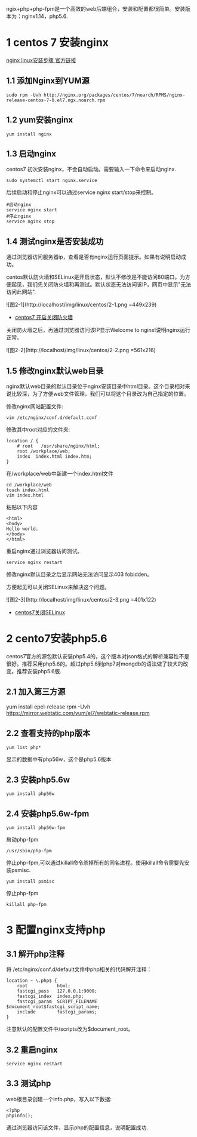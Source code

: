 <div class="jumbotron">
	<p>ngix+php+php-fpm是一个高效的web后端组合，安装和配置都很简单。安装版本为：nginx1.14，php5.6.</p>
</div>

1 centos 7 安装nginx
===

[nginx linux安装步骤 官方链接](http://nginx.org/en/linux_packages.html)

1.1 添加Nginx到YUM源
---

```
sudo rpm -Uvh http://nginx.org/packages/centos/7/noarch/RPMS/nginx-release-centos-7-0.el7.ngx.noarch.rpm
```

1.2 yum安装nginx
---

```
yum install nginx
```

1.3 启动nginx
---

centos7 初次安装nginx，不会自动启动。需要输入一下命令来启动nginx.

```
sudo systemctl start nginx.service
```

后续启动和停止nginx可以通过service nginx start/stop来控制。

```
#启动nginx
service nginx start
#停止nginx
service nginx stop
```

1.4 测试nginx是否安装成功
---

通过浏览器访问服务器ip，查看是否有nginx运行页面提示。如果有说明启动成功。

centos默认防火墙和SELinux是开启状态，默认不修改是不能访问80端口。为方便起见，我们先关闭防火墙和再测试。默认状态无法访问该IP，网页中显示"无法访问此网站".


![图2-1](http://localhost/img/linux/centos/2-1.png =449x239)

- [centos7 开启关闭防火墙](http://localhost/article/linux/centos/3.html)

关闭防火墙之后，再通过浏览器访问该IP显示Welcome to nginx!说明nginx运行正常。

![图2-2](http://localhost/img/linux/centos/2-2.png =561x216)

1.5 修改nginx默认web目录
---

nginx默认web目录的默认目录位于nginx安装目录中html目录。这个目录相对来说比较深，为了方便web文件管理，我们可以将这个目录改为自己指定的位置。

修改nginx网站配置文件:
```
vim /etc/nginx/conf.d/default.conf 
```

修改其中root对应的文件夹:

```
location / {
	# root   /usr/share/nginx/html;
	root /workplace/web;
	index  index.html index.htm;
}
```

在/workplace/web中新建一个index.html文件

```
cd /workplace/web
touch index.html
vim index.html
```

粘贴以下内容

```
<html>
<body>
Hello world.
</body>
</html>
```

重启nginx通过浏览器访问测试。

```
service nginx restart
```

修改nginx默认目录之后显示网站无法访问显示403 fobidden。


方便起见可以关闭SELinux来解决这个问题。

![图2-3](http://localhost/img/linux/centos/2-3.png =401x122)


- [centos7关闭SELinux](http://localhost/article/linux/centos/4.html)



2 cento7安装php5.6
===

centos7官方的源包默认安装php5.4的，这个版本对json格式的解析兼容性不是很好。推荐采用php5.6的。超过php5.6到php7对mongdb的语法做了较大的改变。推荐安装php5.6版.

2.1 加入第三方源
---

yum install epel-release
rpm -Uvh https://mirror.webtatic.com/yum/el7/webtatic-release.rpm

2.2 查看支持的php版本
---

```
yum list php*
```

显示的数据中有php56w，这个是php5.6版本

2.3  安装php5.6w
---

```
yum install php56w
```

2.4 安装php5.6w-fpm
---

```
yum install php56w-fpm
```

启动php-fpm

```
/usr/sbin/php-fpm
```

停止php-fpm,可以通过killall命令杀掉所有的同名进程。使用killall命令需要先安装psmisc.

```
yum install psmisc 
```

停止php-fpm

```
killall php-fpm
```

3 配置nginx支持php
===

3.1 解开php注释
---
将 /etc/nginx/conf.d/default文件中php相关的代码解开注释：

```
location ~ \.php$ {
    root           html;
	fastcgi_pass   127.0.0.1:9000;
	fastcgi_index  index.php;
	fastcgi_param  SCRIPT_FILENAME  $document_root$fastcgi_script_name;
	include        fastcgi_params;
}
```

注意默认的配置文件中/scripts改为$document_root。

3.2 重启nginx
---

```
service nginx restart
```

3.3 测试php
---

web根目录创建一个info.php，写入以下数据:

```
<?php
phpinfo();
```

通过浏览器访问该文件，显示php的配置信息，说明配置成功.
